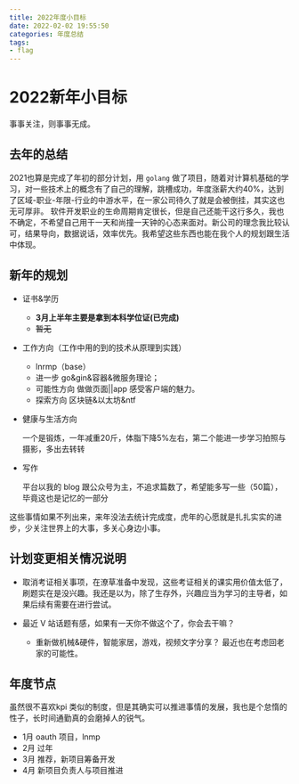 ```yaml
---
title: 2022年度小目标
date: 2022-02-02 19:55:50
categories: 年度总结
tags: 
- flag
---
```


# 2022新年小目标

事事关注，则事事无成。

## 去年的总结

2021也算是完成了年初的部分计划，用 `golang` 做了项目，随着对计算机基础的学习，对一些技术上的概念有了自己的理解，跳槽成功，年度涨薪大约40%，达到了区域-职业-年限-行业的中游水平，在一家公司待久了就是会被倒挂，其实这也无可厚非。
软件开发职业的生命周期肯定很长，但是自己还能干这行多久，我也不确定，不希望自己用干一天和尚撞一天钟的心态来面对。新公司的理念我比较认可，结果导向，数据说话，效率优先。我希望这些东西也能在我个人的规划跟生活中体现。

## 新年的规划

- 证书&学历

  - **3月上半年主要是拿到本科学位证(已完成)**
  - ~~暂无~~
  
- 工作方向（工作中用的到的技术从原理到实践）
  - lnrmp（base）  
  - 进一步 go&gin&容器&微服务理论；
  - 可能性方向 做做页面||app 感受客户端的魅力。
  - 探索方向 区块链&以太坊&ntf

- 健康与生活方向

  一个是锻炼，一年减重20斤，体脂下降5%左右，第二个能进一步学习拍照与摄影，多出去转转

- 写作

  平台以我的 blog 跟公众号为主，不追求篇数了，希望能多写一些（50篇），毕竟这也是记忆的一部分

这些事情如果不列出来，来年没法去统计完成度，虎年的心愿就是扎扎实实的进步，少关注世界上的大事，多关心身边小事。

## 计划变更相关情况说明

- 取消考证相关事项，在潦草准备中发现，这些考证相关的课实用价值太低了，刷题实在是没兴趣。我还是以为，除了生存外，兴趣应当为学习的主导者，如果后续有需要在进行尝试。

- 最近 V 站话题有感，如果有一天你不做这个了，你会去干嘛？
  - 重新做机械&硬件，智能家居，游戏，视频文字分享？ 最近也在考虑回老家的可能性。

## 年度节点

虽然很不喜欢kpi 类似的制度，但是其确实可以推进事情的发展，我也是个怠惰的性子，长时间通勤真的会磨掉人的锐气。

- 1月 oauth 项目，lnmp
- 2月 过年
- 3月 推荐，新项目筹备开发
- 4月 新项目负责人与项目推进
